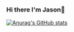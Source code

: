 ### Hi there I'm Jason👋

[![Anurag's GitHub stats](https://github-readme-stats.vercel.app/api?username=N00dles123&show_icons=true&theme=cobalt)](https://github.com/anuraghazra/github-readme-stats)


<!--
**N00dles123/N00dles123** is a ✨ _special_ ✨ repository because its `README.md` (this file) appears on your GitHub profile.

Here are some ideas to get you started:

- 🔭 I’m currently working on ...
- 🌱 I’m currently learning ...
- 👯 I’m looking to collaborate on ...
- 🤔 I’m looking for help with ...
- 💬 Ask me about ...
- 📫 How to reach me: ...
- 😄 Pronouns: ...
- ⚡ Fun fact: ...
-->
